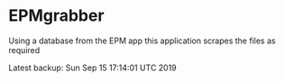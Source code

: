 # EPMgrabber
Using a database from the EPM app this application scrapes the files as required


Latest backup: Sun Sep 15 17:14:01 UTC 2019
